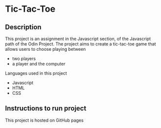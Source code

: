 # **Tic-Tac-Toe**
## Description
This project is an assignment in the Javascript section, of the Javascript path of the Odin Project. The project aims to create a tic-tac-toe game that allows users to choose playing between
- two players
- a player and the computer

Languages used in this project
- Javascript
- HTML
- CSS

## Instructions to run project
This project is hosted on GitHub pages


